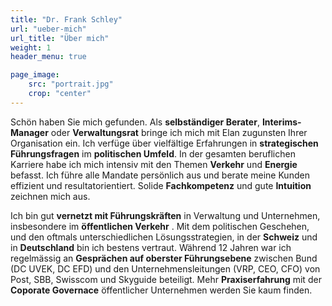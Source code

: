 ```yaml
---
title: "Dr. Frank Schley"
url: "ueber-mich"
url_title: "Über mich"
weight: 1
header_menu: true

page_image:
    src: "portrait.jpg"
    crop: "center"
---
```

Schön haben Sie mich gefunden. Als **selbständiger Berater**, **Interims-Manager** oder **Verwaltungsrat** bringe ich mich mit Elan zugunsten Ihrer Organisation ein. Ich verfüge über vielfältige Erfahrungen in **strategischen Führungsfragen** im **politischen Umfeld**. In der gesamten beruflichen Karriere habe ich mich intensiv mit den Themen **Verkehr** und **Energie** befasst. Ich führe alle Mandate persönlich aus und berate meine Kunden effizient und resultatorientiert. Solide **Fachkompetenz** und gute **Intuition** zeichnen mich aus.

Ich bin gut **vernetzt mit Führungskräften** in Verwaltung und Unternehmen, insbesondere im **öffentlichen Verkehr** . Mit dem politischen Geschehen, und den oftmals unterschiedlichen
Lösungsstrategien, in der **Schweiz** und in **Deutschland** bin ich bestens vertraut. Während 12 Jahren war ich regelmässig an **Gesprächen auf oberster Führungsebene** zwischen
Bund (DC UVEK, DC EFD) und den Unternehmensleitungen (VRP, CEO, CFO) von Post, SBB, Swisscom und Skyguide beteiligt. Mehr **Praxiserfahrung** mit der **Coporate Governace**
öffentlicher Unternehmen werden Sie kaum finden.
